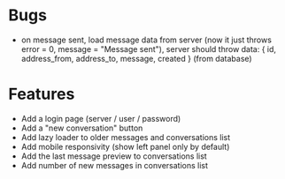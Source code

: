 # Bugs

- on message sent, load message data from server (now it just throws error = 0, message = "Message sent"), server should throw data: { id, address_from, address_to, message, created } (from database)

# Features

- Add a login page (server / user / password)
- Add a "new conversation" button
- Add lazy loader to older messages and conversations list
- Add mobile responsivity (show left panel only by default)
- Add the last message preview to conversations list
- Add number of new messages in conversations list
